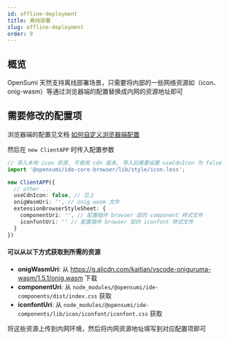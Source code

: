 ```yaml
---
id: offline-deployment
title: 离线部署
slug: offline-deployment
order: 9
---
```


## 概览
OpenSumi 天然支持离线部署场景，只需要将内部的一些网络资源如（icon、onig-wasm）等通过浏览器端的配置替换成内网的资源地址即可

## 需要修改的配置项
浏览器端的配置见文档 [如何自定义浏览器端配置](https://opensumi.com/zh/docs/integrate/universal-integrate-case/custom-config#%E6%B5%8F%E8%A7%88%E5%99%A8%E7%AB%AF%E9%85%8D%E7%BD%AE)

然后在 `new ClientAPP` 时传入配置参数

```typescript
// 导入本地 icon 资源, 不使用 cdn 版本, 导入后需要设置 useCdnIcon 为 false
import '@opensumi/ide-core-browser/lib/style/icon.less';

new ClientAPP({
  // other ...
  useCdnIcon: false, // 见上
  onigWasmUri: '', // onig wasm 文件
  extensionBrowserStyleSheet: {
    componentUri: '', // 配置插件 browser 层的 component 样式文件
    iconfontUri: '' // 配置插件 browser 层的 iconfont 样式文件
  }
})
```

#### 可以从以下方式获取到所需的资源
- **onigWasmUri**: 从 https://g.alicdn.com/kaitian/vscode-oniguruma-wasm/1.5.1/onig.wasm 下载
- **componentUri**: 从 `node_modules/@opensumi/ide-components/dist/index.css` 获取
- **iconfontUri**: 从 `node_modules/@opensumi/ide-components/lib/icon/iconfont/iconfont.css` 获取

将这些资源上传到内网环境，然后将内网资源地址填写到对应配置项即可